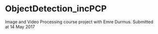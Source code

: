 # ObjectDetection_incPCP

Image and Video Processing course project with Emre Durmus.
Submitted at 14 May 2017
